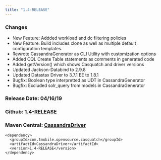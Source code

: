 ```yaml
---
title: "1.4-RELEASE"
---
```


### Changes
* New Feature: Addded workload and dc filtering policies
* New Feature: Build includes clone as well as multiple default configuration templates.
* Rewrote CassandraGenerator as CLI Utility with customization options
* Added CQL Create Table statements as comments in generated code
* Added getVersion() which shows Casquatch and driver versions
* Updated Jackson-Databind to 2.9.8
* Updated Datastax Driver to 3.7.1 EE to 1.8.1
* Bugfix: Boolean type interpretted as UDT in CassandraGenerator
* Bugfix: Excluded solr_query from models in CassandraGenerator

### Release Date: 04/16/19

### Github: [1.4-RELEASE](https://github.com/tmobile/casquatch/tree/1.4-RELEASE)

### Maven Central: [CassandraDriver](https://search.maven.org/artifact/com.tmobile.opensource.casquatch/CassandraDriver/1.4-RELEASE/jar)
```
<dependency>
  <groupId>com.tmobile.opensource.casquatch</groupId>
  <artifactId>CassandraDriver</artifactId>
  <version>1.4-RELEASE</version>
</dependency>
```